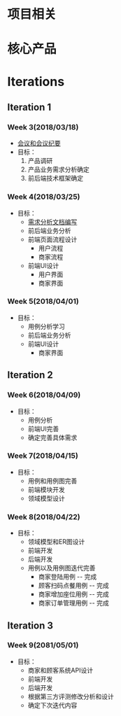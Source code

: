 # 项目相关

# 核心产品

# Iterations
## Iteration 1
### Week 3(2018/03/18)
+ [会议和会议纪要](Inception.md)
+ 目标：
    1. 产品调研
    2. 产品业务需求分析确定
    3. 前后端技术框架确定

### Week 4(2018/03/25)
+ 目标：
    * [需求分析文档编写](./doc/DemandAnalysis.md)
    * 前后端业务分析
    * 前端页面流程设计
        - 用户流程
        - 商家流程
    * 前端UI设计
        - 用户界面
        - 商家界面

### Week 5(2018/04/01)
+ 目标：
    * 用例分析学习
    * 前后端业务分析
    * 前端UI设计
        - 商家界面

## Iteration 2
### Week 6(2018/04/09)
+ 目标：
    * 用例分析
    * 前端UI完善
    * 确定完善具体需求  

### Week 7(2018/04/15)
+ 目标：
    * 用例和用例图完善
    * 前端模块开发
    * 领域模型设计

### Week 8(2018/04/22)
+ 目标：
    + 领域模型和ER图设计
    + 前端开发
    + 后端开发
    + 用例以及用例图迭代完善
        + 商家登陆用例 -- 完成
        + 顾客扫码点餐用例 -- 完成
        + 商家增加座位用例 -- 完成
        + 商家订单管理用例 -- 完成

## Iteration 3
### Week 9(2081/05/01)
+ 目标：
    + 商家和顾客系统API设计
    + 前端开发
    + 后端开发
    + 根据第三方评测修改分析和设计
    + 确定下次迭代内容
